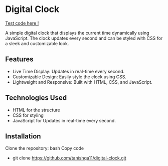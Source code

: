 # Digital Clock
[Test code here !](https://tanishqa11.github.io/BMI_Calculator/)

A simple digital clock that displays the current time dynamically using JavaScript. The clock updates every second and can be styled with CSS for a sleek and customizable look.

## Features
* Live Time Display: Updates in real-time every second.
* Customizable Design: Easily style the clock using CSS.
* Lightweight and Responsive: Built with HTML, CSS, and JavaScript.

## Technologies Used
* HTML for the structure
* CSS for styling
* JavaScript for Updates in real-time every second.

## Installation
Clone the repository:
bash
Copy code
* git clone https://github.com/tanishqa11/digital-clock.git

